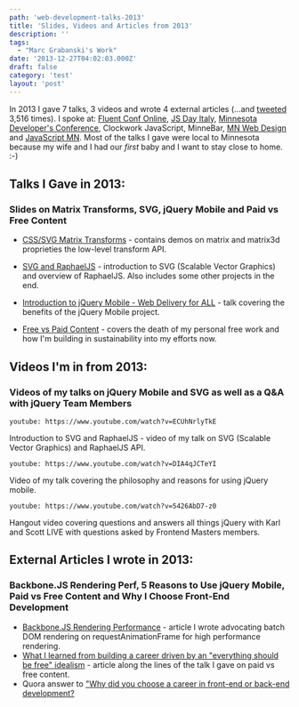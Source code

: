 ```yaml
---
path: 'web-development-talks-2013'
title: 'Slides, Videos and Articles from 2013'
description: ''
tags:
  - "Marc Grabanski's Work"
date: '2013-12-27T04:02:03.000Z'
draft: false
category: 'test'
layout: 'post'
---
```


In 2013 I gave 7 talks, 3 videos and wrote 4 external articles (...and [tweeted](http://twitter.com/1marc) 3,516 times). I spoke at: [Fluent Conf Online](http://oreillynet.com/pub/e/2969), [JS Day Italy](http://2013.jsday.it), [Minnesota Developer's Conference](http://mdc.ilmservice.com/), Clockwork JavaScript, MinneBar, [MN Web Design](http://www.meetup.com/mn-web-design/events/95185932/) and [JavaScript MN](http://www.meetup.com/JavaScriptMN/events/128471632/). Most of the talks I gave were local to Minnesota because my wife and I had our _first_ baby and I want to stay close to home. :-)

## Talks I Gave in 2013:

### Slides on Matrix Transforms, SVG, jQuery Mobile and Paid vs Free Content

- [CSS/SVG Matrix Transforms](http://www.slideshare.net/1Marc/css-and-svg-matrix-transforms) - contains demos on matrix and matrix3d proprieties the low-level transform API.

- [SVG and RaphaelJS](http://www.slideshare.net/1Marc/svg-and-raphael-js) - introduction to SVG (Scalable Vector Graphics) and overview of RaphaelJS. Also includes some other projects in the end.

- [Introduction to jQuery Mobile - Web Delivery for ALL](http://www.slideshare.net/1Marc/jquery-mobile-12708778) - talk covering the benefits of the jQuery Mobile project.

- [Free vs Paid Content](http://www.slideshare.net/1Marc/open-sourcebloggingfreevspaid) - covers the death of my personal free work and how I'm building in sustainability into my efforts now.

## Videos I'm in from 2013:

### Videos of my talks on jQuery Mobile and SVG as well as a Q&A with jQuery Team Members

`youtube: https://www.youtube.com/watch?v=ECUhNrlyTkE`

Introduction to SVG and RaphaelJS - video of my talk on SVG (Scalable Vector Graphics) and RaphaelJS API.

`youtube: https://www.youtube.com/watch?v=DIA4qJCTeYI`

Video of my talk covering the philosophy and reasons for using jQuery mobile.

`youtube: https://www.youtube.com/watch?v=5426AbD7-z0`

Hangout video covering questions and answers all things jQuery with Karl and Scott LIVE with questions asked by Frontend Masters members.

## External Articles I wrote in 2013:

### Backbone.JS Rendering Perf, 5 Reasons to Use jQuery Mobile, Paid vs Free Content and Why I Choose Front-End Development

- [Backbone.JS Rendering Performance](http://blog.sprint.ly/post/42929468986/web-ui-rendering-performance) - article I wrote advocating batch DOM rendering on requestAnimationFrame for high performance rendering.
- [What I learned from building a career driven by an "everything should be free" idealism](https://medium.com/what-i-learned-building/be97720fedee) - article along the lines of the talk I gave on paid vs free content.
- Quora answer to ["Why did you choose a career in front-end or back-end development?](https://www.quora.com/Web-Development-Why-did-you-choose-a-career-in-front-end-or-back-end-development/answer/Marc-Grabanski)
